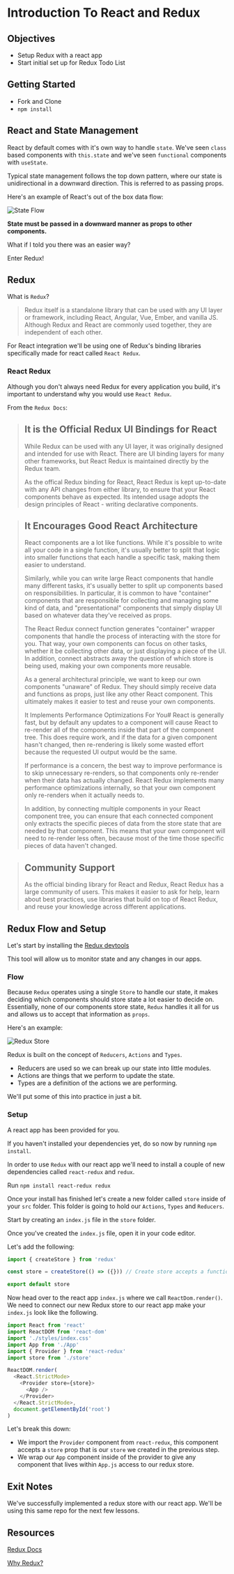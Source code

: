 # Introduction To React and Redux

## Objectives

- Setup Redux with a react app
- Start initial set up for Redux Todo List

## Getting Started

- Fork and Clone
- `npm install`

## React and State Management

React by default comes with it's own way to handle `state`. We've seen `class` based components with `this.state` and we've seen `functional` components with `useState`.

Typical state management follows the top down pattern, where our state is unidirectional in a downward direction. This is referred to as passing props.

Here's an example of React's out of the box data flow:

![State Flow](images/state-flow.png)

**State must be passed in a downward manner as props to other components.**

What if I told you there was an easier way?

Enter Redux!

## Redux

What is `Redux`?

> Redux itself is a standalone library that can be used with any UI layer or framework, including React, Angular, Vue, Ember, and vanilla JS. Although Redux and React are commonly used together, they are independent of each other.

For React integration we'll be using one of Redux's binding libraries specifically made for react called `React Redux`.

### React Redux

Although you don't always need Redux for every application you build, it's important to understand why you would use `React Redux`.

From the `Redux Docs`:

> ## It is the Official Redux UI Bindings for React
>
> While Redux can be used with any UI layer, it was originally designed and intended for use with React. There are UI binding layers for many other frameworks, but React Redux is maintained directly by the Redux team.
>
> As the offical Redux binding for React, React Redux is kept up-to-date with any API changes from either library, to ensure that your React components behave as expected. Its intended usage adopts the design principles of React - writing declarative components.

> ## It Encourages Good React Architecture
>
> React components are a lot like functions. While it's possible to write all your code in a single function, it's usually better to split that logic into smaller functions that each handle a specific task, making them easier to understand.
>
> Similarly, while you can write large React components that handle many different tasks, it's usually better to split up components based on responsibilities. In particular, it is common to have "container" components that are responsible for collecting and managing some kind of data, and "presentational" components that simply display UI based on whatever data they've received as props.
>
> The React Redux connect function generates "container" wrapper components that handle the process of interacting with the store for you. That way, your own components can focus on other tasks, whether it be collecting other data, or just displaying a piece of the UI. In addition, connect abstracts away the question of which store is being used, making your own components more reusable.
>
> As a general architectural principle, we want to keep our own components "unaware" of Redux. They should simply receive data and functions as props, just like any other React component. This ultimately makes it easier to test and reuse your own components.
>
> It Implements Performance Optimizations For You#
> React is generally fast, but by default any updates to a component will cause React to re-render all of the components inside that part of the component tree. This does require work, and if the data for a given component hasn't changed, then re-rendering is likely some wasted effort because the requested UI output would be the same.
>
> If performance is a concern, the best way to improve performance is to skip unnecessary re-renders, so that components only re-render when their data has actually changed. React Redux implements many performance optimizations internally, so that your own component only re-renders when it actually needs to.
>
> In addition, by connecting multiple components in your React component tree, you can ensure that each connected component only extracts the specific pieces of data from the store state that are needed by that component. This means that your own component will need to re-render less often, because most of the time those specific pieces of data haven't changed.

> ## Community Support
>
> As the official binding library for React and Redux, React Redux has a large community of users. This makes it easier to ask for help, learn about best practices, use libraries that build on top of React Redux, and reuse your knowledge across different applications.

## Redux Flow and Setup

Let's start by installing the [Redux devtools](https://chrome.google.com/webstore/detail/redux-devtools/lmhkpmbekcpmknklioeibfkpmmfibljd)

This tool will allow us to monitor state and any changes in our apps.

### Flow

Because `Redux` operates using a single `Store` to handle our state, it makes deciding which components should store state a lot easier to decide on. Essentially, none of our components store state, `Redux` handles it all for us and allows us to accept that information as `props`.

Here's an example:

![Redux Store](images/redux-store.png)

Redux is built on the concept of `Reducers`, `Actions` and `Types`.

- Reducers are used so we can break up our state into little modules.
- Actions are things that we perform to update the state.
- Types are a definition of the actions we are performing.

We'll put some of this into practice in just a bit.

### Setup

A react app has been provided for you.

If you haven't installed your dependencies yet, do so now by running `npm install`.

In order to use `Redux` with our react app we'll need to install a couple of new dependencies called `react-redux` and `redux`.

Run `npm install react-redux redux`

Once your install has finished let's create a new folder called `store` inside of your `src` folder.
This folder is going to hold our `Actions`, `Types` and `Reducers`.

Start by creating an `index.js` file in the `store` folder.

Once you've created the `index.js` file, open it in your code editor.

Let's add the following:

```js
import { createStore } from 'redux'

const store = createStore(() => ({})) // Create store accepts a function as an argument, this setup is just temporary until we setu up reducers.

export default store
```

Now head over to the react app `index.js` where we call `ReactDom.render()`. We need to connect our new Redux store to our react app make your `index.js` look like the following.

```js
import React from 'react'
import ReactDOM from 'react-dom'
import './styles/index.css'
import App from './App'
import { Provider } from 'react-redux'
import store from './store'

ReactDOM.render(
  <React.StrictMode>
    <Provider store={store}>
      <App />
    </Provider>
  </React.StrictMode>,
  document.getElementById('root')
)
```

Let's break this down:

- We import the `Provider` component from `react-redux`, this component accepts a `store` prop that is our `store` we created in the previous step.
- We wrap our `App` component inside of the provider to give any component that lives within `App.js` access to our redux store.

## Exit Notes

We've successfully implemented a redux store with our react app. We'll be using this same repo for the next few lessons.

## Resources

[Redux Docs](https://react-redux.js.org/)

[Why Redux?](https://almerosteyn.com/2016/08/redux-explained-again)
